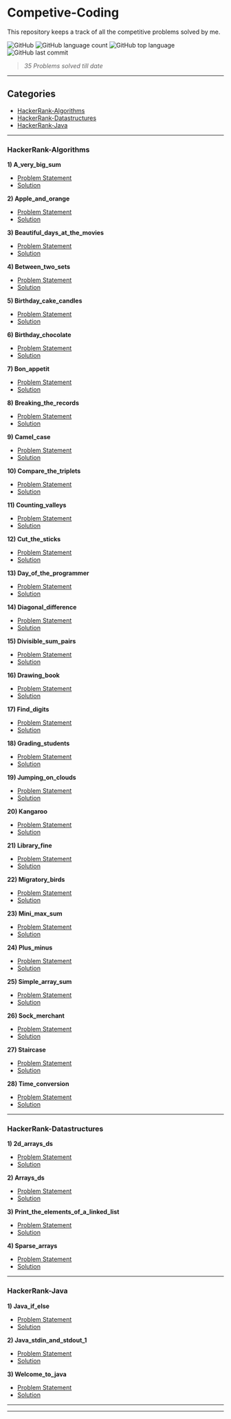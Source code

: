 # Competive-Coding
This repository keeps a track of all the competitive problems solved by me.

![GitHub](https://img.shields.io/github/license/Pranav-Khurana/Competitive-Coding.svg?style=popout)
![GitHub language count](https://img.shields.io/github/languages/count/Pranav-Khurana/Competitive-Coding.svg?style=popout)
![GitHub top language](https://img.shields.io/github/languages/top/Pranav-Khurana/Competitive-Coding.svg?style=popout)
![GitHub last commit](https://img.shields.io/github/last-commit/Pranav-Khurana/Competitive-Coding.svg?style=popout)
>_35 Problems solved till date_

---
## Categories
* [HackerRank-Algorithms](#hackerrank-algorithms)
* [HackerRank-Datastructures](#hackerrank-datastructures)
* [HackerRank-Java](#hackerrank-java)


---
### HackerRank-Algorithms

**1) A_very_big_sum**  
  * [Problem Statement](https://hackerrank-challenge-pdfs.s3.amazonaws.com/8781-a-very-big-sum-English?AWSAccessKeyId=AKIAJ4WZFDFQTZRGO3QA&Expires=1562405582&Signature=1goyhMdkMVj2flJCpp52it4IXVs%3D&response-content-disposition=inline%3B%20filename%3Da-very-big-sum-English.pdf&response-content-type=application%2Fpdf)  
  * [Solution](https://github.com/Pranav-Khurana/Competitive-Coding/blob/master/HackerRank-Algorithms/A_very_big_sum.py)  

**2) Apple_and_orange**  
  * [Problem Statement](https://hackerrank-challenge-pdfs.s3.amazonaws.com/25220-apple-and-orange-English?AWSAccessKeyId=AKIAJ4WZFDFQTZRGO3QA&Expires=1562405719&Signature=s1L4XpkUUWZuwKNZ6RISYHvydyk%3D&response-content-disposition=inline%3B%20filename%3Dapple-and-orange-English.pdf&response-content-type=application%2Fpdf)  
  * [Solution](https://github.com/Pranav-Khurana/Competitive-Coding/blob/master/HackerRank-Algorithms/Apple_and_orange.py)  

**3) Beautiful_days_at_the_movies**  
  * [Problem Statement](https://hackerrank-challenge-pdfs.s3.amazonaws.com/27191-beautiful-days-at-the-movies-English?AWSAccessKeyId=AKIAJ4WZFDFQTZRGO3QA&Expires=1562405830&Signature=KjHJXUD7GQ357pCaEwKNh%2FHv7os%3D&response-content-disposition=inline%3B%20filename%3Dbeautiful-days-at-the-movies-English.pdf&response-content-type=application%2Fpdf)  
  * [Solution](https://github.com/Pranav-Khurana/Competitive-Coding/blob/master/HackerRank-Algorithms/Beautiful_days_at_the_movies.py)  

**4) Between_two_sets**  
  * [Problem Statement](https://hackerrank-challenge-pdfs.s3.amazonaws.com/26081-between-two-sets-English?AWSAccessKeyId=AKIAJ4WZFDFQTZRGO3QA&Expires=1562405921&Signature=zaeP3prwy9zpOEIfoSZo4V9Qd34%3D&response-content-disposition=inline%3B%20filename%3Dbetween-two-sets-English.pdf&response-content-type=application%2Fpdf)  
  * [Solution](https://github.com/Pranav-Khurana/Competitive-Coding/blob/master/HackerRank-Algorithms/Between_two_sets.py)  

**5) Birthday_cake_candles**  
  * [Problem Statement](https://hackerrank-challenge-pdfs.s3.amazonaws.com/23074-birthday-cake-candles-English?AWSAccessKeyId=AKIAJ4WZFDFQTZRGO3QA&Expires=1562405974&Signature=Qgg2jz%2B%2BNBhwr2tgq3ouzsZDsB0%3D&response-content-disposition=inline%3B%20filename%3Dbirthday-cake-candles-English.pdf&response-content-type=application%2Fpdf)  
  * [Solution](https://github.com/Pranav-Khurana/Competitive-Coding/blob/master/HackerRank-Algorithms/Birthday_cake_candles.cpp)  

**6) Birthday_chocolate**  
  * [Problem Statement](https://hackerrank-challenge-pdfs.s3.amazonaws.com/35155-the-birthday-bar-English?AWSAccessKeyId=AKIAJ4WZFDFQTZRGO3QA&Expires=1562406025&Signature=yOKV5G2hRwmWzYfqOeMdJvcMtns%3D&response-content-disposition=inline%3B%20filename%3Dthe-birthday-bar-English.pdf&response-content-type=application%2Fpdf)  
  * [Solution](https://github.com/Pranav-Khurana/Competitive-Coding/blob/master/HackerRank-Algorithms/Birthday_chocolate.py)  

**7) Bon_appetit**  
  * [Problem Statement](https://hackerrank-challenge-pdfs.s3.amazonaws.com/24060-bon-appetit-English?AWSAccessKeyId=AKIAJ4WZFDFQTZRGO3QA&Expires=1562406181&Signature=wP3fYOaEe4enS72PgBmN5HrbjbY%3D&response-content-disposition=inline%3B%20filename%3Dbon-appetit-English.pdf&response-content-type=application%2Fpdf)  
  * [Solution](https://github.com/Pranav-Khurana/Competitive-Coding/blob/master/HackerRank-Algorithms/Bon_appetit.py)  

**8) Breaking_the_records**  
  * [Problem Statement](https://hackerrank-challenge-pdfs.s3.amazonaws.com/32335-breaking-best-and-worst-records-English?AWSAccessKeyId=AKIAJ4WZFDFQTZRGO3QA&Expires=1562404614&Signature=YjpRKxR8ihp7uwcrEAt%2BmnrqeEE%3D&response-content-disposition=inline%3B%20filename%3Dbreaking-best-and-worst-records-English.pdf&response-content-type=application%2Fpdf)  
  * [Solution](https://github.com/Pranav-Khurana/Competitive-Coding/blob/master/HackerRank-Algorithms/Breaking_the_records.py)  

**9) Camel_case**  
  * [Problem Statement](https://hackerrank-challenge-pdfs.s3.amazonaws.com/22578-camelcase-English?AWSAccessKeyId=AKIAJ4WZFDFQTZRGO3QA&Expires=1562476347&Signature=%2FAyf3o2JhcMBlM17CQJz%2BzZ2Wgk%3D&response-content-disposition=inline%3B%20filename%3Dcamelcase-English.pdf&response-content-type=application%2Fpdf)  
  * [Solution](https://github.com/Pranav-Khurana/Competitive-Coding/blob/master/HackerRank-Algorithms/Camel_case.py)  

**10) Compare_the_triplets**  
  * [Problem Statement](https://hackerrank-challenge-pdfs.s3.amazonaws.com/21400-compare-the-triplets-English?AWSAccessKeyId=AKIAJ4WZFDFQTZRGO3QA&Expires=1562476444&Signature=nMSJxbDCbC0ufvNyB8PRllDGPFs%3D&response-content-disposition=inline%3B%20filename%3Dcompare-the-triplets-English.pdf&response-content-type=application%2Fpdf)  
  * [Solution](https://github.com/Pranav-Khurana/Competitive-Coding/blob/master/HackerRank-Algorithms/Compare_the_triplets.py)  

**11) Counting_valleys**  
  * [Problem Statement](https://hackerrank-challenge-pdfs.s3.amazonaws.com/22936-counting-valleys-English?AWSAccessKeyId=AKIAJ4WZFDFQTZRGO3QA&Expires=1562476506&Signature=H9uoWpxZPyxWHxr8yeQ8BGkfXb8%3D&response-content-disposition=inline%3B%20filename%3Dcounting-valleys-English.pdf&response-content-type=application%2Fpdf)  
  * [Solution](https://github.com/Pranav-Khurana/Competitive-Coding/blob/master/HackerRank-Algorithms/Counting_valleys.py)  

**12) Cut_the_sticks**  
  * [Problem Statement](https://hackerrank-challenge-pdfs.s3.amazonaws.com/1957-cut-the-sticks-English?AWSAccessKeyId=AKIAJ4WZFDFQTZRGO3QA&Expires=1562476582&Signature=VshzfcHQAGPv5KIC1xNsob8t%2Fck%3D&response-content-disposition=inline%3B%20filename%3Dcut-the-sticks-English.pdf&response-content-type=application%2Fpdf)  
  * [Solution](https://github.com/Pranav-Khurana/Competitive-Coding/blob/master/HackerRank-Algorithms/Cut_the_sticks.py)  

**13) Day_of_the_programmer**  
  * [Problem Statement](https://hackerrank-challenge-pdfs.s3.amazonaws.com/30377-day-of-the-programmer-English?AWSAccessKeyId=AKIAJ4WZFDFQTZRGO3QA&Expires=1562476586&Signature=4SUHlTPKISLrEKpUxf8tZLANbT4%3D&response-content-disposition=inline%3B%20filename%3Dday-of-the-programmer-English.pdf&response-content-type=application%2Fpdf)  
  * [Solution](https://github.com/Pranav-Khurana/Competitive-Coding/blob/master/HackerRank-Algorithms/Day_of_the_programmer.py)  

**14) Diagonal_difference**  
  * [Problem Statement](https://hackerrank-challenge-pdfs.s3.amazonaws.com/8662-diagonal-difference-English?AWSAccessKeyId=AKIAJ4WZFDFQTZRGO3QA&Expires=1562476807&Signature=rQG2omvtoU5cOMq6HaTYQ5lRv40%3D&response-content-disposition=inline%3B%20filename%3Ddiagonal-difference-English.pdf&response-content-type=application%2Fpdf)  
  * [Solution](https://github.com/Pranav-Khurana/Competitive-Coding/blob/master/HackerRank-Algorithms/Diagonal_difference.cpp)  

**15) Divisible_sum_pairs**  
  * [Problem Statement](https://hackerrank-challenge-pdfs.s3.amazonaws.com/21634-divisible-sum-pairs-English?AWSAccessKeyId=AKIAJ4WZFDFQTZRGO3QA&Expires=1562476810&Signature=9EKfJefRPP33%2BEQ5RxeNFnXUNa4%3D&response-content-disposition=inline%3B%20filename%3Ddivisible-sum-pairs-English.pdf&response-content-type=application%2Fpdf)  
  * [Solution](https://github.com/Pranav-Khurana/Competitive-Coding/blob/master/HackerRank-Algorithms/Divisible_sum_pairs.py)  

**16) Drawing_book**  
  * [Problem Statement](https://hackerrank-challenge-pdfs.s3.amazonaws.com/22564-drawing-book-English?AWSAccessKeyId=AKIAJ4WZFDFQTZRGO3QA&Expires=1562476932&Signature=AFiscbKrKVrp1B0E6TAlTDCsbVY%3D&response-content-disposition=inline%3B%20filename%3Ddrawing-book-English.pdf&response-content-type=application%2Fpdf)  
  * [Solution](https://github.com/Pranav-Khurana/Competitive-Coding/blob/master/HackerRank-Algorithms/Drawing_book.py)  

**17) Find_digits**  
  * [Problem Statement](https://hackerrank-challenge-pdfs.s3.amazonaws.com/127-find-digits-English?AWSAccessKeyId=AKIAJ4WZFDFQTZRGO3QA&Expires=1562476984&Signature=Ekw%2B%2BEU6QmkN5NwEc6QsZlozSD8%3D&response-content-disposition=inline%3B%20filename%3Dfind-digits-English.pdf&response-content-type=application%2Fpdf)  
  * [Solution](https://github.com/Pranav-Khurana/Competitive-Coding/blob/master/HackerRank-Algorithms/Find_digits.py)  

**18) Grading_students**  
  * [Problem Statement](https://hackerrank-challenge-pdfs.s3.amazonaws.com/30508-grading-English?AWSAccessKeyId=AKIAJ4WZFDFQTZRGO3QA&Expires=1562477041&Signature=bEhSAmGVFralEdFhNJg50SXuY4A%3D&response-content-disposition=inline%3B%20filename%3Dgrading-English.pdf&response-content-type=application%2Fpdf)  
  * [Solution](https://github.com/Pranav-Khurana/Competitive-Coding/blob/master/HackerRank-Algorithms/Grading_students.py)  

**19) Jumping_on_clouds**  
  * [Problem Statement](https://hackerrank-challenge-pdfs.s3.amazonaws.com/20832-jumping-on-the-clouds-English?AWSAccessKeyId=AKIAJ4WZFDFQTZRGO3QA&Expires=1562477131&Signature=V%2FBapELjhCMf9B%2B7Im4Ym7rr%2FNw%3D&response-content-disposition=inline%3B%20filename%3Djumping-on-the-clouds-English.pdf&response-content-type=application%2Fpdf)  
  * [Solution](https://github.com/Pranav-Khurana/Competitive-Coding/blob/master/HackerRank-Algorithms/Jumping_on_clouds.py)  

**20) Kangaroo**  
  * [Problem Statement](https://hackerrank-challenge-pdfs.s3.amazonaws.com/22477-kangaroo-English?AWSAccessKeyId=AKIAJ4WZFDFQTZRGO3QA&Expires=1562477136&Signature=cUe3CwN6CdlSsYonunUuVkTs210%3D&response-content-disposition=inline%3B%20filename%3Dkangaroo-English.pdf&response-content-type=application%2Fpdf)  
  * [Solution](https://github.com/Pranav-Khurana/Competitive-Coding/blob/master/HackerRank-Algorithms/Kangaroo.py)  

**21) Library_fine**  
  * [Problem Statement](https://hackerrank-challenge-pdfs.s3.amazonaws.com/22477-kangaroo-English?AWSAccessKeyId=AKIAJ4WZFDFQTZRGO3QA&Expires=1562477136&Signature=cUe3CwN6CdlSsYonunUuVkTs210%3D&response-content-disposition=inline%3B%20filename%3Dkangaroo-English.pdf&response-content-type=application%2Fpdf)  
  * [Solution](https://github.com/Pranav-Khurana/Competitive-Coding/blob/master/HackerRank-Algorithms/Library_fine.py)  

**22) Migratory_birds**  
  * [Problem Statement](https://hackerrank-challenge-pdfs.s3.amazonaws.com/33294-migratory-birds-English?AWSAccessKeyId=AKIAJ4WZFDFQTZRGO3QA&Expires=1562477359&Signature=5IHlXiKCSht5%2BZvmAoIgoxiyv5Y%3D&response-content-disposition=inline%3B%20filename%3Dmigratory-birds-English.pdf&response-content-type=application%2Fpdf)  
  * [Solution](https://github.com/Pranav-Khurana/Competitive-Coding/blob/master/HackerRank-Algorithms/Migratory_birds.py)  

**23) Mini_max_sum**  
  * [Problem Statement](https://hackerrank-challenge-pdfs.s3.amazonaws.com/26276-mini-max-sum-English?AWSAccessKeyId=AKIAJ4WZFDFQTZRGO3QA&Expires=1562477373&Signature=jvRNbE5qfS7MofsJcU1zFLMfP3k%3D&response-content-disposition=inline%3B%20filename%3Dmini-max-sum-English.pdf&response-content-type=application%2Fpdf)  
  * [Solution](https://github.com/Pranav-Khurana/Competitive-Coding/blob/master/HackerRank-Algorithms/Mini_max_sum.cpp)  

**24) Plus_minus**  
  * [Problem Statement](https://hackerrank-challenge-pdfs.s3.amazonaws.com/8654-plus-minus-English?AWSAccessKeyId=AKIAJ4WZFDFQTZRGO3QA&Expires=1562477590&Signature=lqGwTQ%2BUgmyEeet%2BRFTPePC6%2Ff0%3D&response-content-disposition=inline%3B%20filename%3Dplus-minus-English.pdf&response-content-type=application%2Fpdf)  
  * [Solution](https://github.com/Pranav-Khurana/Competitive-Coding/blob/master/HackerRank-Algorithms/Plus_minus.cpp)  

**25) Simple_array_sum**  
  * [Problem Statement](https://hackerrank-challenge-pdfs.s3.amazonaws.com/9828-simple-array-sum-English?AWSAccessKeyId=AKIAJ4WZFDFQTZRGO3QA&Expires=1562477698&Signature=%2BBd2QjEm8GzHoqpcX9OhrJSokjg%3D&response-content-disposition=inline%3B%20filename%3Dsimple-array-sum-English.pdf&response-content-type=application%2Fpdf)  
  * [Solution](https://github.com/Pranav-Khurana/Competitive-Coding/blob/master/HackerRank-Algorithms/Simple_array_sum.py)  

**26) Sock_merchant**  
  * [Problem Statement](https://hackerrank-challenge-pdfs.s3.amazonaws.com/25168-sock-merchant-English?AWSAccessKeyId=AKIAJ4WZFDFQTZRGO3QA&Expires=1562477702&Signature=3mtypLvCoe9tQNiOhPa4uhot7%2Bw%3D&response-content-disposition=inline%3B%20filename%3Dsock-merchant-English.pdf&response-content-type=application%2Fpdf)  
  * [Solution](https://github.com/Pranav-Khurana/Competitive-Coding/blob/master/HackerRank-Algorithms/Sock_merchant.py)  

**27) Staircase**  
  * [Problem Statement](https://hackerrank-challenge-pdfs.s3.amazonaws.com/8636-staircase-English?AWSAccessKeyId=AKIAJ4WZFDFQTZRGO3QA&Expires=1562477793&Signature=1Cp5782C1TFhALHaPapck%2B8kDo4%3D&response-content-disposition=inline%3B%20filename%3Dstaircase-English.pdf&response-content-type=application%2Fpdf)  
  * [Solution](https://github.com/Pranav-Khurana/Competitive-Coding/blob/master/HackerRank-Algorithms/Staircase.cpp)  

**28) Time_conversion**  
  * [Problem Statement](https://hackerrank-challenge-pdfs.s3.amazonaws.com/8649-time-conversion-English?AWSAccessKeyId=AKIAJ4WZFDFQTZRGO3QA&Expires=1562477844&Signature=uDe2OLe%2FB5yxfQQDMb6cUdVPThs%3D&response-content-disposition=inline%3B%20filename%3Dtime-conversion-English.pdf&response-content-type=application%2Fpdf)  
  * [Solution](https://github.com/Pranav-Khurana/Competitive-Coding/blob/master/HackerRank-Algorithms/Time_conversion.py)  

---
### HackerRank-Datastructures

**1) 2d_arrays_ds**  
  * [Problem Statement](https://hackerrank-challenge-pdfs.s3.amazonaws.com/13581-2d-array-English?AWSAccessKeyId=AKIAJ4WZFDFQTZRGO3QA&Expires=1562479851&Signature=OBZ5i1Tr%2BxGocmeFDNpJ94AZsHw%3D&response-content-disposition=inline%3B%20filename%3D2d-array-English.pdf&response-content-type=application%2Fpdf)  
  * [Solution](https://github.com/Pranav-Khurana/Competitive-Coding/blob/master/HackerRank-Datastructures/2d_arrays_ds.py)  

**2) Arrays_ds**  
  * [Problem Statement](https://hackerrank-challenge-pdfs.s3.amazonaws.com/13579-arrays-ds-English?AWSAccessKeyId=AKIAJ4WZFDFQTZRGO3QA&Expires=1562479913&Signature=A0VIjPNscp2CRePSD1qM4Pb%2FF90%3D&response-content-disposition=inline%3B%20filename%3Darrays-ds-English.pdf&response-content-type=application%2Fpdf)  
  * [Solution](https://github.com/Pranav-Khurana/Competitive-Coding/blob/master/HackerRank-Datastructures/Arrays_ds.py)  

**3) Print_the_elements_of_a_linked_list**  
  * [Problem Statement](https://hackerrank-challenge-pdfs.s3.amazonaws.com/1082-print-the-elements-of-a-linked-list-English?AWSAccessKeyId=AKIAJ4WZFDFQTZRGO3QA&Expires=1562480056&Signature=d7PetQ21FWErG4lY0WV3k8MW9UY%3D&response-content-disposition=inline%3B%20filename%3Dprint-the-elements-of-a-linked-list-English.pdf&response-content-type=application%2Fpdf)  
  * [Solution](https://github.com/Pranav-Khurana/Competitive-Coding/blob/master/HackerRank-Datastructures/Print_the_elements_of_a_linked_list.cpp)  

**4) Sparse_arrays**  
  * [Problem Statement](https://hackerrank-challenge-pdfs.s3.amazonaws.com/13724-sparse-arrays-English?AWSAccessKeyId=AKIAJ4WZFDFQTZRGO3QA&Expires=1562480151&Signature=%2BiTugBtXDwpEmCP3VtaH3nZ6PZY%3D&response-content-disposition=inline%3B%20filename%3Dsparse-arrays-English.pdf&response-content-type=application%2Fpdf)  
  * [Solution](https://github.com/Pranav-Khurana/Competitive-Coding/blob/master/HackerRank-Datastructures/Sparse_arrays.py)  

---
### HackerRank-Java

**1) Java_if_else**  
  * [Problem Statement](https://hackerrank-challenge-pdfs.s3.amazonaws.com/13689-java-if-else-English?AWSAccessKeyId=AKIAJ4WZFDFQTZRGO3QA&Expires=1562480240&Signature=uYwreBXpH1N2EjDgPzsGm55b0b8%3D&response-content-disposition=inline%3B%20filename%3Djava-if-else-English.pdf&response-content-type=application%2Fpdf)  
  * [Solution](https://github.com/Pranav-Khurana/Competitive-Coding/blob/master/HackerRank-Java/Java_if_else.java)  

**2) Java_stdin_and_stdout_1**  
  * [Problem Statement](https://hackerrank-challenge-pdfs.s3.amazonaws.com/9762-java-stdin-and-stdout-1-English?AWSAccessKeyId=AKIAJ4WZFDFQTZRGO3QA&Expires=1562480292&Signature=TPoSywvsD7%2Fy2zZCtFp5HU7qfbQ%3D&response-content-disposition=inline%3B%20filename%3Djava-stdin-and-stdout-1-English.pdf&response-content-type=application%2Fpdf)  
  * [Solution](https://github.com/Pranav-Khurana/Competitive-Coding/blob/master/HackerRank-Java/Java_stdin_and_stdout_1.java)  

**3) Welcome_to_java**  
  * [Problem Statement](https://hackerrank-challenge-pdfs.s3.amazonaws.com/7875-welcome-to-java-English?AWSAccessKeyId=AKIAJ4WZFDFQTZRGO3QA&Expires=1562480347&Signature=Bh498Nk4d1BaIL6rRsdbecV5M4o%3D&response-content-disposition=inline%3B%20filename%3Dwelcome-to-java-English.pdf&response-content-type=application%2Fpdf)  
  * [Solution](https://github.com/Pranav-Khurana/Competitive-Coding/blob/master/HackerRank-Java/Welcome_to_java.java)  

---

---
